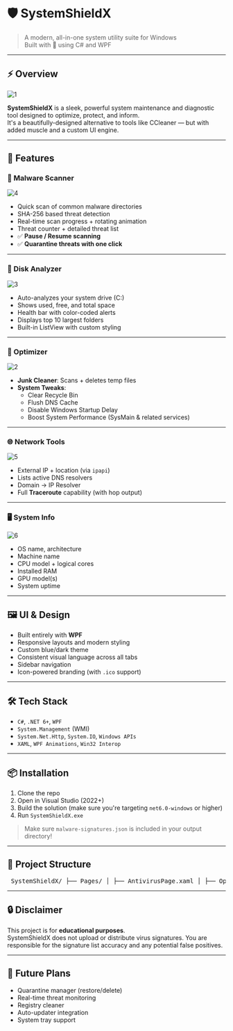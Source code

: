# 🛡️ SystemShieldX

> A modern, all-in-one system utility suite for Windows  
> Built with 💙 using C# and WPF

---

## ⚡ Overview
![1](https://github.com/user-attachments/assets/828946ea-ab7f-4507-b470-c1dac280da7a)

**SystemShieldX** is a sleek, powerful system maintenance and diagnostic tool designed to optimize, protect, and inform.  
It's a beautifully-designed alternative to tools like CCleaner — but with added muscle and a custom UI engine.

---

## 🚀 Features

### 🦠 Malware Scanner
![4](https://github.com/user-attachments/assets/a456b6ab-4800-4233-a525-dbda6054e40f)

- Quick scan of common malware directories
- SHA-256 based threat detection
- Real-time scan progress + rotating animation
- Threat counter + detailed threat list
- ✅ **Pause / Resume scanning**
- ✅ **Quarantine threats with one click**

---

### 💾 Disk Analyzer
![3](https://github.com/user-attachments/assets/b9907480-de34-44d3-8d38-4ab5be929e73)

- Auto-analyzes your system drive (C:\)
- Shows used, free, and total space
- Health bar with color-coded alerts
- Displays top 10 largest folders
- Built-in ListView with custom styling

---

### 🧹 Optimizer
![2](https://github.com/user-attachments/assets/ef00e7c2-53ca-4214-a4bb-d313f5eb3950)

- **Junk Cleaner**: Scans + deletes temp files
- **System Tweaks**:
  - Clear Recycle Bin
  - Flush DNS Cache
  - Disable Windows Startup Delay
  - Boost System Performance (SysMain & related services)

---

### 🌐 Network Tools
![5](https://github.com/user-attachments/assets/02ee4212-3db2-439f-9e40-d0c012737f7f)

- External IP + location (via `ipapi`)
- Lists active DNS resolvers
- Domain → IP Resolver
- Full **Traceroute** capability (with hop output)

---

### 🖥️ System Info
![6](https://github.com/user-attachments/assets/7490f9ee-34d8-4f9e-9d6e-f04072c17830)

- OS name, architecture
- Machine name
- CPU model + logical cores
- Installed RAM
- GPU model(s)
- System uptime

---

## 🖼️ UI & Design

- Built entirely with **WPF**
- Responsive layouts and modern styling
- Custom blue/dark theme
- Consistent visual language across all tabs
- Sidebar navigation
- Icon-powered branding (with `.ico` support)

---

## 🛠️ Tech Stack

- `C#`, `.NET 6+`, `WPF`
- `System.Management` (WMI)
- `System.Net.Http`, `System.IO`, `Windows APIs`
- `XAML`, `WPF Animations`, `Win32 Interop`

---

## 📦 Installation

1. Clone the repo  
2. Open in Visual Studio (2022+)
3. Build the solution (make sure you're targeting `net6.0-windows` or higher)
4. Run `SystemShieldX.exe`

> Make sure `malware-signatures.json` is included in your output directory!

---

## 📁 Project Structure

<pre> SystemShieldX/ ├── Pages/ │ ├── AntivirusPage.xaml │ ├── OptimizerPage.xaml │ ├── DiskAnalyzerPage.xaml │ ├── NetworkToolsPage.xaml │ └── SystemInfoPage.xaml ├── Assets/ │ ├── scan.png │ ├── image-asset.png │ └── SystemShieldX.ico ├── App.xaml ├── MainWindow.xaml ├── malware-signatures.json └── README.md </pre>

---

## 🔒 Disclaimer

This project is for **educational purposes**.  
SystemShieldX does not upload or distribute virus signatures. You are responsible for the signature list accuracy and any potential false positives.

---

## 🧠 Future Plans

- Quarantine manager (restore/delete)
- Real-time threat monitoring
- Registry cleaner
- Auto-updater integration
- System tray support
